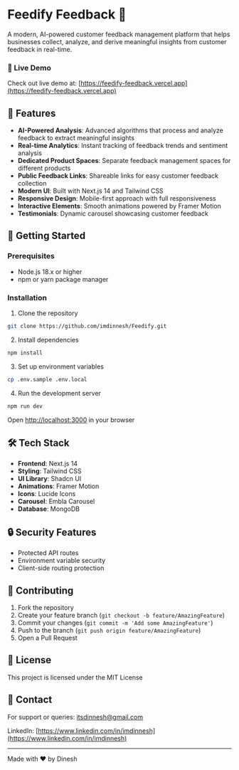 # Feedify Feedback 🎯

A modern, AI-powered customer feedback management platform that helps businesses collect, analyze, and derive meaningful insights from customer feedback in real-time.

### 🎥 Live Demo

Check out live demo at: [https://feedify-feedback.vercel.app](https://feedify-feedback.vercel.app)

## 🌟 Features

- **AI-Powered Analysis**: Advanced algorithms that process and analyze feedback to extract meaningful insights
- **Real-time Analytics**: Instant tracking of feedback trends and sentiment analysis
- **Dedicated Product Spaces**: Separate feedback management spaces for different products
- **Public Feedback Links**: Shareable links for easy customer feedback collection
- **Modern UI**: Built with Next.js 14 and Tailwind CSS
- **Responsive Design**: Mobile-first approach with full responsiveness
- **Interactive Elements**: Smooth animations powered by Framer Motion
- **Testimonials**: Dynamic carousel showcasing customer feedback

## 🚀 Getting Started

### Prerequisites
- Node.js 18.x or higher
- npm or yarn package manager

### Installation

1. Clone the repository


```bash
git clone https://github.com/imdinnesh/Feedify.git
```

2. Install dependencies


```bash
npm install
```

3. Set up environment variables


```bash
cp .env.sample .env.local
```

4. Run the development server


```bash
npm run dev
```

Open [http://localhost:3000](http://localhost:3000) in your browser

## 🛠 Tech Stack

- **Frontend**: Next.js 14
- **Styling**: Tailwind CSS
- **UI Library**: Shadcn UI
- **Animations**: Framer Motion
- **Icons**: Lucide Icons
- **Carousel**: Embla Carousel
- **Database**: MongoDB

## 🔒 Security Features

- Protected API routes
- Environment variable security
- Client-side routing protection

## 🤝 Contributing

1. Fork the repository
2. Create your feature branch (`git checkout -b feature/AmazingFeature`)
3. Commit your changes (`git commit -m 'Add some AmazingFeature'`)
4. Push to the branch (`git push origin feature/AmazingFeature`)
5. Open a Pull Request

## 📝 License

This project is licensed under the MIT License

## 📧 Contact

For support or queries: itsdinnesh@gmail.com

LinkedIn: [https://www.linkedin.com/in/imdinnesh](https://www.linkedin.com/in/imdinnesh)

---
Made with ❤️ by Dinesh

